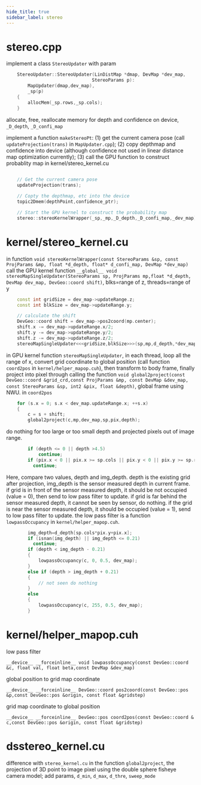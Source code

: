 ```yaml
---
hide_title: true
sidebar_label: stereo
---
```


# stereo.cpp

implement a class `StereoUpdater` with param 

``` cpp
    StereoUpdater::StereoUpdater(LinDistMap *dmap, DevMap *dev_map,
                                StereoParams p):
        MapUpdater(dmap,dev_map),
        _sp(p)
    {
        allocMem(_sp.rows,_sp.cols);
    }
```

allocate, free, reallocate memory for depth and confidence on device, `_D_depth`, `_D_confi_map`


implement a function `makeStereoPt`: (1) get the current camera pose (call `updateProjection(trans)` in `MapUpdater.cpp`); (2) copy depthmap and confidence into device (although confidence not used in linear distance map optimization currently); (3) call the GPU function to construct probablity map in kernel/stereo_kernel.cu
``` cpp
    
    // Get the current camera pose
    updateProjection(trans);

    // Copty the depthmap, etc into the device
    topic2Dmem(depthPoint,confidence_ptr);

    // Start the GPU kernel to construct the probability map
    stereo::stereoKernelWrapper(_sp,_mp,_D_depth,_D_confi_map,_dev_map);
```

# kernel/stereo_kernel.cu
in function `void stereoKernelWrapper(const StereoParams &sp, const ProjParams &mp, float *d_depth, float* d_confi_map, DevMap *dev_map)` call the GPU kernel function `__global__ void stereoMapSingleUpdater(StereoParams sp, ProjParams mp,float *d_depth, DevMap dev_map, DevGeo::coord shift)`, blks=range of z, threads=range of y

``` cpp
    const int gridSize = dev_map->updateRange.z;
    const int blkSize = dev_map->updateRange.y;

    // calculate the shift
    DevGeo::coord shift = dev_map->pos2coord(mp.center);
    shift.x -= dev_map->updateRange.x/2;
    shift.y -= dev_map->updateRange.y/2;
    shift.z -= dev_map->updateRange.z/2;
    stereoMapSingleUpdater<<<gridSize,blkSize>>>(sp,mp,d_depth,*dev_map,shift);
```

in GPU kernel function `stereoMapSingleUpdater`, in each thread, loop all the range of x, convert grid coordinate to global position (call function `coord2pos` in `kernel/helper_mapop.cuh`), then transform to body frame, finally project into pixel through calling the function `void global2project(const DevGeo::coord &grid_crd,const ProjParams &mp, const DevMap &dev_map, const StereoParams &sp, int2 &pix, float &depth)`, global frame using NWU. in  `coord2pos`

``` cpp
    for (s.x = 0; s.x < dev_map.updateRange.x; ++s.x)
    {
        c = s + shift;
        global2project(c,mp,dev_map,sp,pix,depth);
```

do nothing for too large or too small depth and projected pixels out of image range. 
``` cpp
        if (depth <= 0 || depth >4.5)
            continue;
        if (pix.x < 0 || pix.x >= sp.cols || pix.y < 0 || pix.y >= sp.rows || pix.y >= sp.crop)
          continue;
```

Here, compare two values, depth and img_depth. depth is the existing grid after projection, img_depth is the sensor measured depth in current frame. if grid is in front of the sensor measured depth, it should be not occupied (value = 0), then send to low pass filter to update. if grid is far behind the sensor measured depth, it cannot be seen by sensor, do nothing. if the grid is near the sensor measured depth, it should be occupied (value = 1), send to low pass filter to update. the low pass filter is a function `lowpassOccupancy` in `kernel/helper_mapop.cuh`.

``` cpp
        img_depth=d_depth[sp.cols*pix.y+pix.x];
        if (isnan(img_depth) || img_depth <= 0.21)
          continue;
        if (depth < img_depth - 0.21)
        {
            lowpassOccupancy(c, 0, 0.5, dev_map);
        }
        else if (depth > img_depth + 0.21)
        {
            // not seen do nothing
        }
        else
        {
            lowpassOccupancy(c, 255, 0.5, dev_map);
        }
```

# kernel/helper_mapop.cuh

low pass filter

`__device__ __forceinline__ void lowpassOccupancy(const DevGeo::coord &c, float val, float beta,const DevMap &dev_map)`

global position to grid map coordinate

`__device__ __forceinline__ DevGeo::coord pos2coord(const DevGeo::pos &p,const DevGeo::pos &origin, const float &gridstep)`

grid map coordinate to global position

`__device__ __forceinline__ DevGeo::pos coord2pos(const DevGeo::coord & c,const DevGeo::pos &origin, const float &gridstep)`

# dsstereo_kernel.cu
difference with `stereo_kernel.cu`
in the function `global2project`, the projection of 3D point to image pixel using the double sphere fisheye camera model; add params, `d_min`, `d_max`, `d_thre`, `sweep_mode`

